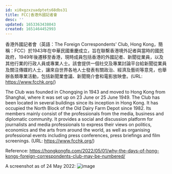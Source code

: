 ```yaml
---
id: xi0xgzxzuadptets68dbs31
title: FCC|香港外國記者會
desc: ''
updated: 1653363438043
created: 1651464452993
---
```


香港外國記者會（英語：The Foreign Correspondents' Club, Hong Kong，簡稱：FCC）於1943年在中華民國重慶成立，旨在聯繫香港境外記者與當時的國民政府，1949年後遷移至香港，現時成員包括香港的外國記者、新聞從業員，以及其他行業的行政人員或專業人士。該會提供一個社交及專業討論平台給新聞從業員及關注傳媒的人士，讓來自世界各地人士發表有關政治、經濟及藝術等意見，也舉辦各類專業活動，包括新聞業會議、新聞簡介會和電影放映會。(URL: https://www.fcchk.org/)

The Club was founded in Chongqing in 1943 and moved to Hong Kong from Shanghai, where it was set up on 23 June or 25 June 1949. The Club has been located in several buildings since its inception in Hong Kong. It has occupied the North Block of the Old Dairy Farm Depot since 1982. Its members mainly consist of the professionals from the media, business and diplomatic community. It provides a social and discussion platform for journalists and media professionals to express their views on politics, economics and the arts from around the world, as well as organising professional events including press conferences, press briefings and film screenings. (URL: https://www.fcchk.org/)

Reference:
https://hongkongfp.com/2022/05/01/why-the-days-of-hong-kongs-foreign-correspondents-club-may-be-numbered/

A screenshot as of 24 May 2022:
![image](https://user-images.githubusercontent.com/103475460/169946992-02a2d251-9560-4bb5-9af1-d7c93418e589.png)
